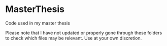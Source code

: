 # MasterThesis
Code used in my master thesis

Please note that I have not updated or properly gone through these folders to check which files may be relevant. Use at your own discretion.
